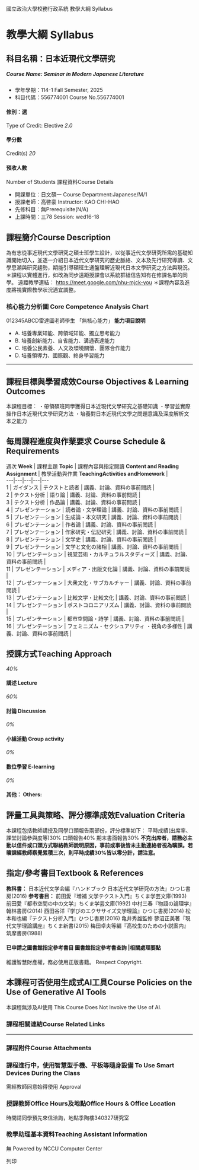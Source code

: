 國立政治大學校務行政系統 教學大綱 Syllabus
# 教學大綱 Syllabus
##  科目名稱：日本近現代文學研究
#####  Course Name: Seminar in Modern Japanese Literature
  * 學年學期：114-1 Fall Semester, 2025 
  * 科目代碼：556774001 Course No.556774001


#### 修別：選
Type of Credit: Elective 
_2.0_
#### 學分數
Credit(s)
_20_
#### 預收人數
Number of Students
課程資料Course Details
  * 開課單位：日文碩一 Course Department:Japanese/M/1 
  * 授課老師：高啓豪 Instructor: KAO CHI-HAO 
  * 先修科目：無Prerequisite(N/A)
  * 上課時間：三78 Session: wed16-18


##  課程簡介Course Description
為有志從事近現代文學研究之碩士班學生設計，以從事近代文學研究所需的基礎知識開始切入，並逐一介紹日本近代文學研究的歷史脈絡、文本及先行研究導讀、文學思潮與研究趨勢，期能引導碩班生通盤理解近現代日本文學研究之方法與現況。
＊課程以實體進行，如改為同步遠距授課會以系統群組信告知有在修課名單的同學。
遠距教學連結： https://meet.google.com/nhu-mjck-you
＊課程內容及進度將視實際教學狀況適宜調整。
###  核心能力分析圖 Core Competence Analysis Chart
012345ABCD雷達圖老師學生
「無核心能力」 
**能力項目說明**
  * A. 培養專業知能、跨領域知能、獨立思考能力
  * B. 培養創新能力、自省能力、溝通表達能力
  * C. 培養公民素養、人文及環境關懷、團隊合作能力
  * D. 培養領導力、國際觀、終身學習能力


* * *
##  課程目標與學習成效Course Objectives & Learning Outcomes 
本課程目標：
・帶領碩班同學獲得日本近現代文學研究之基礎知識
・學習並實際操作日本近現代文學研究方法
・培養對日本近現代文學之問題意識及深度解析文本之能力
##  每周課程進度與作業要求 Course Schedule & Requirements
週次 **Week** |  課程主題 **Topic** |  課程內容與指定閱讀 **Content and Reading Assignment** |  教學活動與作業 **TeachingActivities andHomework** |   
---|---|---|---|---  
1 |  ガイダンス |  テクストと読者 |  講義、討論、資料の事前閲読 |   
2 |  テクスト分析 |  語り論 |  講義、討論、資料の事前閲読 |   
3 |  テクスト分析 |  作品論 |  講義、討論、資料の事前閲読 |   
4 | プレゼンテーション |  読者論・文学理論 |  講義、討論、資料の事前閲読 |   
5 | プレゼンテーション |  生成論・本文研究 |  講義、討論、資料の事前閲読 |   
6 | プレゼンテーション |  作者論 |  講義、討論、資料の事前閲読 |   
7 | プレゼンテーション |  作家研究・伝記研究 |  講義、討論、資料の事前閲読 |   
8 | プレゼンテーション |  文学史 |  講義、討論、資料の事前閲読 |   
9 | プレゼンテーション |  文学と文化の諸相 |  講義、討論、資料の事前閲読 |   
10 | プレゼンテーション |  視覚芸術・カルチュラルスタディーズ |  講義、討論、資料の事前閲読 |   
11 | プレゼンテーション |  メディア・出版文化論 |  講義、討論、資料の事前閲読 |   
12 | プレゼンテーション |  大衆文化・サブカルチャー |  講義、討論、資料の事前閲読 |   
13 | プレゼンテーション |  比較文学・比較文化 |  講義、討論、資料の事前閲読 |   
14 |  プレゼンテーション |  ポストコロニアリズム |  講義、討論、資料の事前閲読 |   
15 |  プレゼンテーション |  都市空間論・詩学 |  講義、討論、資料の事前閲読 |   
16 |  プレゼンテーション |  フェミニズム・セクシュアリティ ・視角の多様性 | 講義、討論、資料の事前閲読 |   
##  授課方式Teaching Approach
_40%_
####  講述 Lecture
_60%_
####  討論 Discussion
_0%_
####  小組活動 Group activity
_0%_
####  數位學習 E-learning
_0%_
####  其他： Others:
##  評量工具與策略、評分標準成效Evaluation Criteria
本課程包括教師講授及同學口頭報告兩部份，評分標準如下：
平時成績(出席率、課堂討論參與度等)30%
口頭報告40%
期末書面報告30%
**不克出席者，請務必主動以信件或口頭方式聯絡教師說明原因，事前或事後皆未主動連絡者視為曠課。若曠課經教師察覺累積三次，則平時成績30%皆以零分計，請注意。**
##  指定/參考書目Textbook & References
**教科書：**
日本近代文学会編『ハンドブック 日本近代文学研究の方法』ひつじ書房(2016)
**参考書目：**
前田愛『増補 文学テクスト入門』ちくま学芸文庫(1993)
前田愛『都市空間の中の文学』ちくま学芸文庫(1992)
中村三春『物語の論理学』翰林書房(2014)
西田谷洋『学びのエクササイズ文学理論』ひつじ書房(2014)
松本和也編『テクスト分析入門』ひつじ書房(2016)
亀井秀雄監修 蓼沼正美著『現代文学理論講座』ちくま新書(2015)
梅田卓夫等編『高校生のための小説案内』筑摩書房(1988)
####  已申請之圖書館指定參考書目  圖書館指定參考書查詢 |相關處理要點
維護智慧財產權，務必使用正版書籍。 Respect Copyright.
##  本課程可否使用生成式AI工具Course Policies on the Use of Generative AI Tools
本課程無涉及AI使用 This Course Does Not Involve the Use of AI.
###  課程相關連結Course Related Links
* * *
###  課程附件Course Attachments
###  課程進行中，使用智慧型手機、平板等隨身設備 To Use Smart Devices During the Class
需經教師同意始得使用  Approval
###  授課教師Office Hours及地點Office Hours & Office Location
時間請同學預先來信洽詢，地點季陶樓340327研究室
###  教學助理基本資料Teaching Assistant Information
無
Powered by NCCU Computer Center
  
列印
